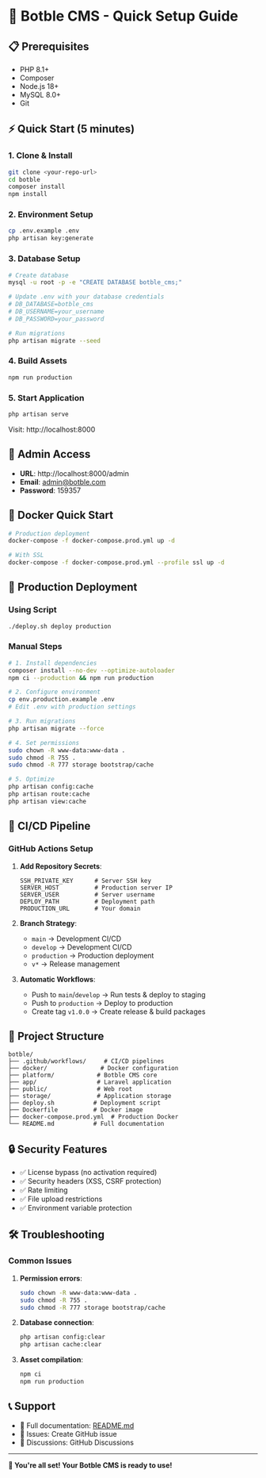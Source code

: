 # 🚀 Botble CMS - Quick Setup Guide

## 📋 Prerequisites

- PHP 8.1+
- Composer
- Node.js 18+
- MySQL 8.0+
- Git

## ⚡ Quick Start (5 minutes)

### 1. Clone & Install
```bash
git clone <your-repo-url>
cd botble
composer install
npm install
```

### 2. Environment Setup
```bash
cp .env.example .env
php artisan key:generate
```

### 3. Database Setup
```bash
# Create database
mysql -u root -p -e "CREATE DATABASE botble_cms;"

# Update .env with your database credentials
# DB_DATABASE=botble_cms
# DB_USERNAME=your_username
# DB_PASSWORD=your_password

# Run migrations
php artisan migrate --seed
```

### 4. Build Assets
```bash
npm run production
```

### 5. Start Application
```bash
php artisan serve
```

Visit: http://localhost:8000

## 🔧 Admin Access

- **URL**: http://localhost:8000/admin
- **Email**: admin@botble.com
- **Password**: 159357

## 🐳 Docker Quick Start

```bash
# Production deployment
docker-compose -f docker-compose.prod.yml up -d

# With SSL
docker-compose -f docker-compose.prod.yml --profile ssl up -d
```

## 🚀 Production Deployment

### Using Script
```bash
./deploy.sh deploy production
```

### Manual Steps
```bash
# 1. Install dependencies
composer install --no-dev --optimize-autoloader
npm ci --production && npm run production

# 2. Configure environment
cp env.production.example .env
# Edit .env with production settings

# 3. Run migrations
php artisan migrate --force

# 4. Set permissions
sudo chown -R www-data:www-data .
sudo chmod -R 755 .
sudo chmod -R 777 storage bootstrap/cache

# 5. Optimize
php artisan config:cache
php artisan route:cache
php artisan view:cache
```

## 🔄 CI/CD Pipeline

### GitHub Actions Setup

1. **Add Repository Secrets**:
   ```
   SSH_PRIVATE_KEY      # Server SSH key
   SERVER_HOST          # Production server IP
   SERVER_USER          # Server username
   DEPLOY_PATH          # Deployment path
   PRODUCTION_URL       # Your domain
   ```

2. **Branch Strategy**:
   - `main` → Development CI/CD
   - `develop` → Development CI/CD
   - `production` → Production deployment
   - `v*` → Release management

3. **Automatic Workflows**:
   - Push to `main`/`develop` → Run tests & deploy to staging
   - Push to `production` → Deploy to production
   - Create tag `v1.0.0` → Create release & build packages

## 📁 Project Structure

```
botble/
├── .github/workflows/     # CI/CD pipelines
├── docker/               # Docker configuration
├── platform/            # Botble CMS core
├── app/                 # Laravel application
├── public/              # Web root
├── storage/             # Application storage
├── deploy.sh           # Deployment script
├── Dockerfile          # Docker image
├── docker-compose.prod.yml  # Production Docker
└── README.md           # Full documentation
```

## 🔒 Security Features

- ✅ License bypass (no activation required)
- ✅ Security headers (XSS, CSRF protection)
- ✅ Rate limiting
- ✅ File upload restrictions
- ✅ Environment variable protection

## 🛠️ Troubleshooting

### Common Issues

1. **Permission errors**:
   ```bash
   sudo chown -R www-data:www-data .
   sudo chmod -R 755 .
   sudo chmod -R 777 storage bootstrap/cache
   ```

2. **Database connection**:
   ```bash
   php artisan config:clear
   php artisan cache:clear
   ```

3. **Asset compilation**:
   ```bash
   npm ci
   npm run production
   ```

## 📞 Support

- 📖 Full documentation: [README.md](README.md)
- 🐛 Issues: Create GitHub issue
- 💬 Discussions: GitHub Discussions

---

**🎉 You're all set! Your Botble CMS is ready to use!**
